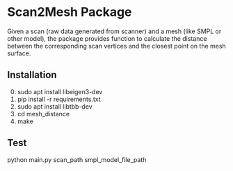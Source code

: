 # Scan2Mesh Package

Given a scan (raw data generated from scanner) and a mesh (like SMPL or other model), the package provides function to
calculate the distance between the corresponding scan vertices and the closest point on the mesh surface.

## Installation

0. sudo apt install libeigen3-dev
1. pip install -r requirements.txt
2. sudo apt install libtbb-dev
3. cd mesh_distance
4. make

## Test

python main.py scan_path smpl_model_file_path